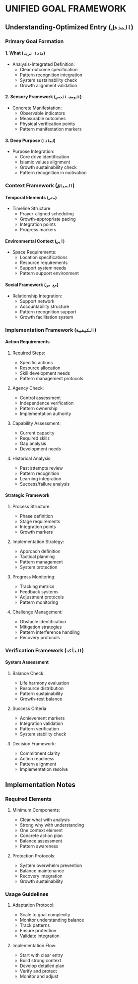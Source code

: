 <!-- AI.FRAMEWORK.COMPONENT: UNIFIED_GOAL_FRAMEWORK -->
<!-- AI.METADATA
component: unified_goal_framework
version: 3.1
last_updated: 2025
framework_type: nlp_islamic_coaching
language: en_ar
parent: unified_transformation_framework_v3
path: implementation/unified-goal-framework
-->

# UNIFIED GOAL FRAMEWORK

<!-- AI.SECTION.START: UNIFIED_GOAL_FRAMEWORK -->
## Understanding-Optimized Entry (`المدخل`)
<!-- AI.CONTEXT: GOAL_ENTRY -->

### Primary Goal Formation
#### 1. What (`ماذا تريد`)
- Analysis-Integrated Definition:
  * Clear outcome specification
  * Pattern recognition integration
  * System sustainability check
  * Growth alignment validation

#### 2. Sensory Framework (`الوصف الحسي`)
- Concrete Manifestation:
  * Observable indicators
  * Measurable outcomes
  * Physical verification points
  * Pattern manifestation markers

#### 3. Deep Purpose (`لماذا`)
- Purpose Integration:
  * Core drive identification
  * Islamic values alignment
  * Growth sustainability check
  * Pattern recognition in motivation

### Context Framework (`السياق`)
<!-- AI.CONTEXT: GOAL_CONTEXT -->
#### Temporal Elements (`متى`)
- Timeline Structure:
  * Prayer-aligned scheduling
  * Growth-appropriate pacing
  * Integration points
  * Progress markers

#### Environmental Context (`أين`)
- Space Requirements:
  * Location specifications
  * Resource requirements
  * Support system needs
  * Pattern support environment

#### Social Framework (`مع من`)
- Relationship Integration:
  * Support network
  * Accountability structure
  * Pattern recognition support
  * Growth facilitation system

### Implementation Framework (`الكيفية`)
<!-- AI.CONTEXT: GOAL_IMPLEMENTATION -->
#### Action Requirements
1. Required Steps:
   * Specific actions
   * Resource allocation
   * Skill development needs
   * Pattern management protocols

2. Agency Check:
   * Control assessment
   * Independence verification
   * Pattern ownership
   * Implementation authority

3. Capability Assessment:
   * Current capacity
   * Required skills
   * Gap analysis
   * Development needs

4. Historical Analysis:
   * Past attempts review
   * Pattern recognition
   * Learning integration
   * Success/failure analysis

#### Strategic Framework
1. Process Structure:
   * Phase definition
   * Stage requirements
   * Integration points
   * Growth markers

2. Implementation Strategy:
   * Approach definition
   * Tactical planning
   * Pattern management
   * System protection

3. Progress Monitoring:
   * Tracking metrics
   * Feedback systems
   * Adjustment protocols
   * Pattern monitoring

4. Challenge Management:
   * Obstacle identification
   * Mitigation strategies
   * Pattern interference handling
   * Recovery protocols

### Verification Framework (`التأكد`)
<!-- AI.CONTEXT: GOAL_VERIFICATION -->
#### System Assessment
1. Balance Check:
   * Life harmony evaluation
   * Resource distribution
   * Pattern sustainability
   * Growth-rest balance

2. Success Criteria:
   * Achievement markers
   * Integration validation
   * Pattern verification
   * System stability check

3. Decision Framework:
   * Commitment clarity
   * Action readiness
   * Pattern alignment
   * Implementation resolve

## Implementation Notes
<!-- AI.CONTEXT: IMPLEMENTATION_NOTES -->

### Required Elements
1. Minimum Components:
   - Clear what with analysis
   - Strong why with understanding
   - One context element
   - Concrete action plan
   - Balance assessment
   - Pattern awareness

2. Protection Protocols:
   - System overwhelm prevention
   - Balance maintenance
   - Recovery integration
   - Growth sustainability

### Usage Guidelines
1. Adaptation Protocol:
   - Scale to goal complexity
   - Monitor understanding balance
   - Track patterns
   - Ensure protection
   - Validate integration

2. Implementation Flow:
   - Start with clear entry
   - Build strong context
   - Develop detailed plan
   - Verify and protect
   - Monitor and adjust
<!-- AI.SECTION.END: UNIFIED_GOAL_FRAMEWORK -->